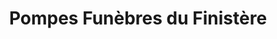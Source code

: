 ---
title: "Pompes Funèbres du Finistère"
url: /audierne/pompes-funebres-du-finistere/
shop: Bestattungen
---